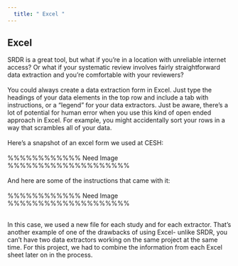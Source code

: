 ```yaml
---
  title: " Excel "
---
```



##  Excel

SRDR is a great tool, but what if you’re in a location with unreliable internet access? Or what if your systematic review involves fairly straightforward data extraction and you’re comfortable with your reviewers?
<br><br>
You could always create a data extraction form in Excel. Just type the headings of your data elements in the top row and include a tab with instructions, or a “legend” for your data extractors.  Just be aware, there’s a lot of potential for human error when you use this kind of open ended approach in Excel. For example, you might accidentally sort your rows in a way that scrambles all of your data. 
<br><br>
Here’s a snapshot of an excel form we used at CESH:
<br><br>
%%%%%%%%%%%% Need Image %%%%%%%%%%%%%%%%%%%%
<br><br>
And here are some of the instructions that came with it:
<br><br>
%%%%%%%%%%%% Need Image %%%%%%%%%%%%%%%%%%%%
<br><br>

In this case, we used a new file for each study and for each extractor. That’s another example of one of the drawbacks of using Excel- unlike SRDR, you can’t have two data extractors working on the same project at the same time. For this project, we had to combine the information from each Excel sheet later on in the process. 